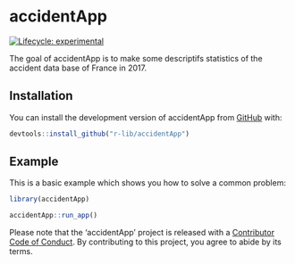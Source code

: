 
<!-- README.md is generated from README.Rmd. Please edit that file -->

# accidentApp

<!-- badges: start -->

[![Lifecycle:
experimental](https://img.shields.io/badge/lifecycle-experimental-orange.svg)](https://www.tidyverse.org/lifecycle/#experimental)
<!-- badges: end -->

The goal of accidentApp is to make some descriptifs statistics of the
accident data base of France in 2017.

## Installation

You can install the development version of accidentApp from
[GitHub](https://github.com/ngsanogo/accidentApp) with:

``` r
devtools::install_github("r-lib/accidentApp")
```

## Example

This is a basic example which shows you how to solve a common problem:

``` r
library(accidentApp)

accidentApp::run_app()
```

Please note that the ‘accidentApp’ project is released with a
[Contributor Code of Conduct](CODE_OF_CONDUCT.md). By contributing to
this project, you agree to abide by its terms.

